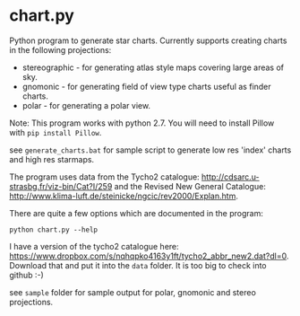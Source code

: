 # chart.py

Python program to generate star charts. Currently supports creating charts in the following projections:
* stereographic - for generating atlas style maps covering large areas of sky.
* gnomonic - for generating field of view type charts useful as finder charts.
* polar - for generating a polar view.

Note: This program works with python 2.7. You will need to install Pillow with `pip install Pillow`.

see `generate_charts.bat` for sample script to generate low res 'index' charts and high res
starmaps.

The program uses data from the Tycho2 catalogue: http://cdsarc.u-strasbg.fr/viz-bin/Cat?I/259 and 
the Revised New General Catalogue: http://www.klima-luft.de/steinicke/ngcic/rev2000/Explan.htm.

There are quite a few options which are documented in the program:

`python chart.py --help`

I have a version of the tycho2 catalogue here: <https://www.dropbox.com/s/nqhqpko4163y1ft/tycho2_abbr_new2.dat?dl=0>. Download that and put it into the 
`data` folder. It is too big to check into github :-)

see `sample` folder for sample output for polar, gnomonic and stereo projections.

